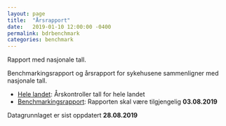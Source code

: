 ```yaml
---
layout: page
title:  "Årsrapport"
date:   2019-01-10 12:00:00 -0400
permalink: bdrbenchmark
categories: benchmark
---
```


Rapport med nasjonale tall.

Benchmarkingsrapport og årsrapport for sykehusene sammenligner med nasjonale tall. 

* [Hele landet](https://bdreg.github.io/benchmark/norge/): Årskontroller tall for hele landet
* [Benchmarkingsrapport](https://bdreg.github.io/benchmark/docs/test):  Rapporten skal være tilgjengelig **03.08.2019**


Datagrunnlaget er sist oppdatert **28.08.2019**
